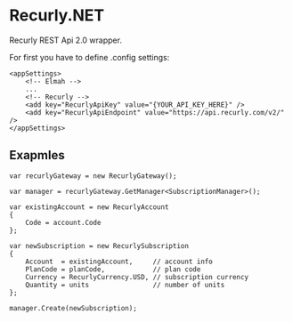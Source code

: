 Recurly.NET
==============

Recurly REST Api 2.0 wrapper.

For first you have to define .config settings:

```CSharp
<appSettings>        
    <!-- Elmah -->
    ...
    <!-- Recurly -->
    <add key="RecurlyApiKey" value="{YOUR_API_KEY_HERE}" />
	<add key="RecurlyApiEndpoint" value="https://api.recurly.com/v2/" />
</appSettings>
```

Exapmles
--------

```CSharp
var recurlyGateway = new RecurlyGateway();

var manager = recurlyGateway.GetManager<SubscriptionManager>();

var existingAccount = new RecurlyAccount
{
	Code = account.Code
};

var newSubscription = new RecurlySubscription
{
    Account  = existingAccount,     // account info
    PlanCode = planCode,            // plan code
    Currency = RecurlyCurrency.USD, // subscription currency
    Quantity = units                // number of units
};

manager.Create(newSubscription);
```